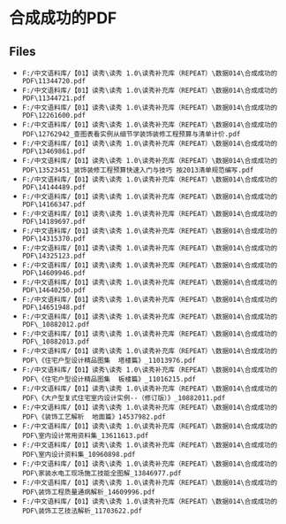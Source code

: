 # 合成成功的PDF

## Files

- `F:/中文语料库/【01】读秀\读秀 1.0\读秀补充库（REPEAT）\数据014\合成成功的PDF\11344720.pdf`
- `F:/中文语料库/【01】读秀\读秀 1.0\读秀补充库（REPEAT）\数据014\合成成功的PDF\11344721.pdf`
- `F:/中文语料库/【01】读秀\读秀 1.0\读秀补充库（REPEAT）\数据014\合成成功的PDF\12261600.pdf`
- `F:/中文语料库/【01】读秀\读秀 1.0\读秀补充库（REPEAT）\数据014\合成成功的PDF\12762942_查图表看实例从细节学装饰装修工程预算与清单计价.pdf`
- `F:/中文语料库/【01】读秀\读秀 1.0\读秀补充库（REPEAT）\数据014\合成成功的PDF\13469861.pdf`
- `F:/中文语料库/【01】读秀\读秀 1.0\读秀补充库（REPEAT）\数据014\合成成功的PDF\13523451_装饰装修工程预算快速入门与技巧 按2013清单规范编写.pdf`
- `F:/中文语料库/【01】读秀\读秀 1.0\读秀补充库（REPEAT）\数据014\合成成功的PDF\14144489.pdf`
- `F:/中文语料库/【01】读秀\读秀 1.0\读秀补充库（REPEAT）\数据014\合成成功的PDF\14166347.pdf`
- `F:/中文语料库/【01】读秀\读秀 1.0\读秀补充库（REPEAT）\数据014\合成成功的PDF\14189697.pdf`
- `F:/中文语料库/【01】读秀\读秀 1.0\读秀补充库（REPEAT）\数据014\合成成功的PDF\14315370.pdf`
- `F:/中文语料库/【01】读秀\读秀 1.0\读秀补充库（REPEAT）\数据014\合成成功的PDF\14325123.pdf`
- `F:/中文语料库/【01】读秀\读秀 1.0\读秀补充库（REPEAT）\数据014\合成成功的PDF\14609946.pdf`
- `F:/中文语料库/【01】读秀\读秀 1.0\读秀补充库（REPEAT）\数据014\合成成功的PDF\14640250.pdf`
- `F:/中文语料库/【01】读秀\读秀 1.0\读秀补充库（REPEAT）\数据014\合成成功的PDF\14651948.pdf`
- `F:/中文语料库/【01】读秀\读秀 1.0\读秀补充库（REPEAT）\数据014\合成成功的PDF\_10882012.pdf`
- `F:/中文语料库/【01】读秀\读秀 1.0\读秀补充库（REPEAT）\数据014\合成成功的PDF\_10882013.pdf`
- `F:/中文语料库/【01】读秀\读秀 1.0\读秀补充库（REPEAT）\数据014\合成成功的PDF\《住宅户型设计精品图集  塔楼篇》_11013976.pdf`
- `F:/中文语料库/【01】读秀\读秀 1.0\读秀补充库（REPEAT）\数据014\合成成功的PDF\《住宅户型设计精品图集  板楼篇》_11016215.pdf`
- `F:/中文语料库/【01】读秀\读秀 1.0\读秀补充库（REPEAT）\数据014\合成成功的PDF\《大户型复式住宅室内设计实例--（修订版）》_10882011.pdf`
- `F:/中文语料库/【01】读秀\读秀 1.0\读秀补充库（REPEAT）\数据014\合成成功的PDF\《装饰工艺解析  地面篇》14537982.pdf`
- `F:/中文语料库/【01】读秀\读秀 1.0\读秀补充库（REPEAT）\数据014\合成成功的PDF\室内设计常用资料集_13611613.pdf`
- `F:/中文语料库/【01】读秀\读秀 1.0\读秀补充库（REPEAT）\数据014\合成成功的PDF\室内设计资料集_10960898.pdf`
- `F:/中文语料库/【01】读秀\读秀 1.0\读秀补充库（REPEAT）\数据014\合成成功的PDF\家装水电工现场施工技能全图解_13846977.pdf`
- `F:/中文语料库/【01】读秀\读秀 1.0\读秀补充库（REPEAT）\数据014\合成成功的PDF\装饰工程质量通病解析_14609996.pdf`
- `F:/中文语料库/【01】读秀\读秀 1.0\读秀补充库（REPEAT）\数据014\合成成功的PDF\装饰工艺技法解析_11703622.pdf`
